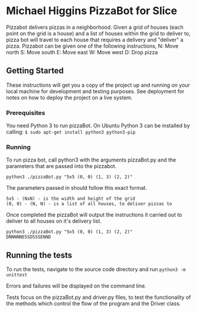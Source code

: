 # Michael Higgins PizzaBot for Slice

Pizzabot delivers pizzas in a neighborhood. Given a grid of houses (each point on the grid is a house) and a list of houses within the grid to deliver to, pizza bot will travel to each house that requires a delivery and "deliver" a pizza.
Pizzabot can be given one of the following instructions,
N: Move north
S: Move south
E: Move east
W: Move west
D: Drop pizza

## Getting Started

These instructions will get you a copy of the project up and running on your local machine for development and testing purposes. See deployment for notes on how to deploy the project on a live system.

### Prerequisites

You need Python 3 to run pizzaBot. 
On Ubuntu Python 3 can be installed by calling:
```$ sudo apt-get install python3 python3-pip```

### Running
To run pizza bot, call python3 with the arguments pizzaBot.py and the parameters that are passed into the pizzabot.

```python3 ./pizzaBot.py "5x5 (0, 0) (1, 3) (2, 2)" ```

The parameters passed in should follow this exact format.
```
5x5 - (NxN) - is the width and height of the grid
(0, 0) - (N, N) - is a list of all houses, to deliver pizzas to
```
Once completed the pizzaBot will output the instructions it carried out to deliver to all houses on it's delivery list.

```
python3 ./pizzaBot.py "5x5 (0, 0) (1, 3) (2, 2)"
DNNNNNESSDSSSENND
```

## Running the tests

To run the tests, navigate to the source code directory and run
```python3 -m unittest```

Errors and failures will be displayed on the command line.

Tests focus on the pizzaBot.py and driver.py files, to test the functionality of the methods which control the flow of the program and the Driver class.
